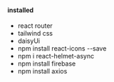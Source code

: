 #### installed
- react router
- tailwind css
- daisyUi
- npm install react-icons --save
- npm i react-helmet-async
- npm install firebase
- npm install axios


